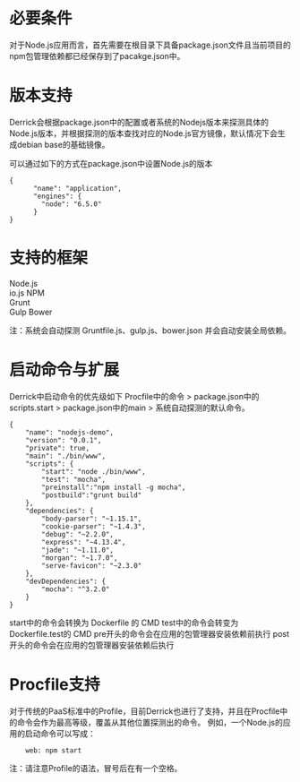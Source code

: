 # 必要条件
对于Node.js应用而言，首先需要在根目录下具备package.json文件且当前项目的npm包管理依赖都已经保存到了pacakge.json中。

# 版本支持
Derrick会根据package.json中的配置或者系统的Nodejs版本来探测具体的Node.js版本，并根据探测的版本查找对应的Node.js官方镜像，默认情况下会生成debian base的基础镜像。       

可以通过如下的方式在package.json中设置Node.js的版本

```
{
      "name": "application",
      "engines": {
        "node": "6.5.0"
      }
}

```
# 支持的框架   
Node.js    
io.js
NPM     
Grunt  
Gulp
Bower   

注：系统会自动探测 Gruntfile.js、gulp.js、bower.json 并会自动安装全局依赖。

# 启动命令与扩展
Derrick中启动命令的优先级如下 Procfile中的命令 > package.json中的scripts.start > package.json中的main > 系统自动探测的默认命令。

```
{
    "name": "nodejs-demo",
    "version": "0.0.1",
    "private": true,
    "main": "./bin/www",
    "scripts": {
        "start": "node ./bin/www",
        "test": "mocha",
        "preinstall":"npm install -g mocha",
        "postbuild":"grunt build"
    },
    "dependencies": {
        "body-parser": "~1.15.1",
        "cookie-parser": "~1.4.3",
        "debug": "~2.2.0",
        "express": "~4.13.4",
        "jade": "~1.11.0",
        "morgan": "~1.7.0",
        "serve-favicon": "~2.3.0"
    },
    "devDependencies": {
        "mocha": "^3.2.0"
    }
}
```

start中的命令会转换为 Dockerfile 的 CMD
test中的命令会转变为 Dockerfile.test的 CMD
pre开头的命令会在应用的包管理器安装依赖前执行
post开头的命令会在应用的包管理器安装依赖后执行

# Procfile支持
对于传统的PaaS标准中的Profile，目前Derrick也进行了支持，并且在Procfile中的命令会作为最高等级，覆盖从其他位置探测出的命令。
例如，一个Node.js的应用的启动命令可以写成：

```
    web: npm start
```
注：请注意Profile的语法，冒号后在有一个空格。
